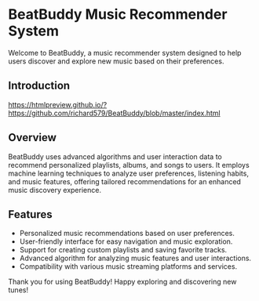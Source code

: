 # BeatBuddy Music Recommender System

Welcome to BeatBuddy, a music recommender system designed to help users discover and explore new music based on their preferences.

## Introduction

https://htmlpreview.github.io/?https://github.com/richard579/BeatBuddy/blob/master/index.html

## Overview

BeatBuddy uses advanced algorithms and user interaction data to recommend personalized playlists, albums, and songs to users. It employs machine learning techniques to analyze user preferences, listening habits, and music features, offering tailored recommendations for an enhanced music discovery experience.

## Features

- Personalized music recommendations based on user preferences.
- User-friendly interface for easy navigation and music exploration.
- Support for creating custom playlists and saving favorite tracks.
- Advanced algorithm for analyzing music features and user interactions.
- Compatibility with various music streaming platforms and services.

Thank you for using BeatBuddy! Happy exploring and discovering new tunes!
